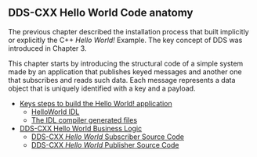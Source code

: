 ## DDS-CXX Hello World Code anatomy

The previous chapter described the installation process that built implicitly or explicitly the C++ _Hello World!_ Example. The key concept of DDS was introduced in Chapter 3. 

This chapter starts by introducing the structural code of a simple system made by an application that publishes keyed messages and another one that subscribes and reads such data. Each message represents a data object that is uniquely identified with a key and a payload.

- [Keys steps to build the Hello World! application](Helloworld-CXX/keys-steps-to-build-the-hello-world-application.html)
    - [HelloWorld IDL](Helloworld-CXX/helloworld-idl.html)
    - [The IDL compiler generated files](Helloworld-CXX/the-idl-compiler-generated-files.html)
- [DDS-CXX Hello World Business Logic](Helloworld-CXX/dds-cxx-hello-world-business-logic.html)
    - [DDS-CXX _Hello World_ Subscriber Source Code](Helloworld-CXX/dds-cxx-hello-world-subscriber-source-code.html)
    - [DDS-CXX _Hello World_ Publisher Source Code](Helloworld-CXX/dds-cxx-hello-world-publisher-source-code.html)